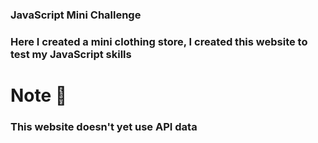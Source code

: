 ### JavaScript Mini Challenge
### Here I created a mini clothing store, I created this website to test my JavaScript skills

# Note 📒
### This website doesn't yet use API data
